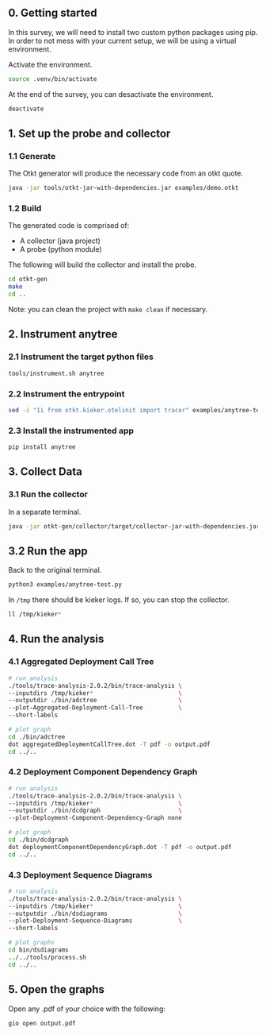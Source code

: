 ## 0. Getting started

In this survey, we will need to install two custom python packages using pip. In order to not mess with your current setup, we will be using a virtual environment.

Activate the environment.

```bash
source .venv/bin/activate
```

At the end of the survey, you can desactivate the environment.

```bash
deactivate
```

## 1. Set up the probe and collector

### 1.1 Generate
The Otkt generator will produce the necessary code from an otkt quote.

```bash
java -jar tools/otkt-jar-with-dependencies.jar examples/demo.otkt
```

### 1.2 Build
The generated code is comprised of:
- A collector (java project)
- A probe (python module)

The following will build the collector and install the probe.

```bash
cd otkt-gen
make
cd ..
```

Note: you can clean the project with `make clean` if necessary. 

## 2. Instrument anytree

### 2.1 Instrument the target python files

```bash
tools/instrument.sh anytree
```

### 2.2 Instrument the entrypoint

```bash
sed -i "1i from otkt.kieker.otelinit import tracer" examples/anytree-test.py
```

### 2.3 Install the instrumented app

```bash
pip install anytree
```

## 3. Collect Data

### 3.1 Run the collector
In a separate terminal.

```bash
java -jar otkt-gen/collector/target/collector-jar-with-dependencies.jar -c otkt-gen/config.txt
```

## 3.2 Run the app
Back to the original terminal.

```bash
python3 examples/anytree-test.py
```

In `/tmp` there should be kieker logs. If so, you can stop the collector.

```bash
ll /tmp/kieker*
```

## 4. Run the analysis

### 4.1 Aggregated Deployment Call Tree
```bash
# run analysis
./tools/trace-analysis-2.0.2/bin/trace-analysis \
--inputdirs /tmp/kieker*                        \
--outputdir ./bin/adctree                       \
--plot-Aggregated-Deployment-Call-Tree          \
--short-labels

# plot graph
cd ./bin/adctree
dot aggregatedDeploymentCallTree.dot -T pdf -o output.pdf
cd ../..
```

### 4.2 Deployment Component Dependency Graph
```bash
# run analysis 
./tools/trace-analysis-2.0.2/bin/trace-analysis \
--inputdirs /tmp/kieker*                        \
--outputdir ./bin/dcdgraph                      \
--plot-Deployment-Component-Dependency-Graph none

# plot graph
cd ./bin/dcdgraph
dot deploymentComponentDependencyGraph.dot -T pdf -o output.pdf
cd ../..
```

### 4.3 Deployment Sequence Diagrams
```bash
# run analysis
./tools/trace-analysis-2.0.2/bin/trace-analysis \
--inputdirs /tmp/kieker*                        \
--outputdir ./bin/dsdiagrams                    \
--plot-Deployment-Sequence-Diagrams             \
--short-labels

# plot graphs
cd bin/dsdiagrams
../../tools/process.sh
cd ../..
```

## 5. Open the graphs
Open any .pdf of your choice with the following:

```bash
gio open output.pdf
```


